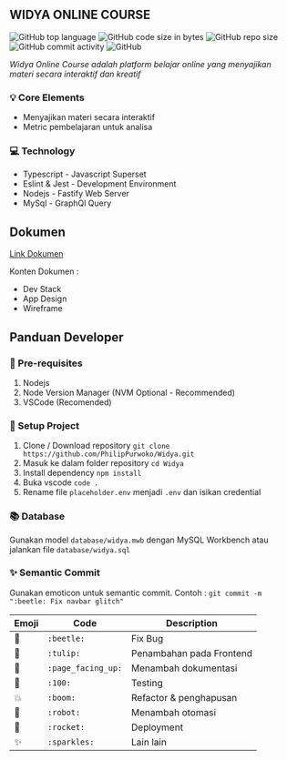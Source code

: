 ## WIDYA ONLINE COURSE

![GitHub top language](https://img.shields.io/github/languages/top/PhilipPurwoko/Widya)
![GitHub code size in bytes](https://img.shields.io/github/languages/code-size/PhilipPurwoko/Widya)
![GitHub repo size](https://img.shields.io/github/repo-size/PhilipPurwoko/Widya)
![GitHub commit activity](https://img.shields.io/github/commit-activity/m/PhilipPurwoko/Widya)
![GitHub](https://img.shields.io/github/license/PhilipPurwoko/Widya)

_Widya Online Course adalah platform belajar online yang menyajikan materi secara interaktif dan kreatif_

### :bulb: Core Elements

-   Menyajikan materi secara interaktif
-   Metric pembelajaran untuk analisa

### :computer: Technology

-   Typescript - Javascript Superset
-   Eslint & Jest - Development Environment
-   Nodejs - Fastify Web Server
-   MySql - GraphQl Query

## Dokumen

[Link Dokumen](https://whimsical.com/widya-online-course-EqvMrficQWnY4WwMvGqc3e)

Konten Dokumen :

-   Dev Stack
-   App Design
-   Wireframe

## Panduan Developer

### :pencil: Pre-requisites

1. Nodejs
2. Node Version Manager (NVM Optional - Recommended)
3. VSCode (Recomended)

### :file_folder: Setup Project

1. Clone / Download repository `git clone https://github.com/PhilipPurwoko/Widya.git`
2. Masuk ke dalam folder repository `cd Widya`
3. Install dependency `npm install`
4. Buka vscode `code .`
5. Rename file `placeholder.env` menjadi `.env` dan isikan credential

### :books: Database

Gunakan model `database/widya.mwb` dengan MySQL Workbench atau jalankan file `database/widya.sql`

### :sparkles: Semantic Commit

Gunakan emoticon untuk semantic commit. Contoh : `git commit -m ":beetle: Fix navbar glitch"`

Emoji | Code | Description
------|------|------------
🐞 | `:beetle:` | Fix Bug
🌷 | `:tulip:` | Penambahan pada Frontend
📄 | `:page_facing_up:` | Menambah dokumentasi
💯 | `:100:` | Testing
💥 | `:boom:` | Refactor & penghapusan
🤖 | `:robot:` | Menambah otomasi
🚀 | `:rocket:` | Deployment
✨ | `:sparkles:` | Lain lain
